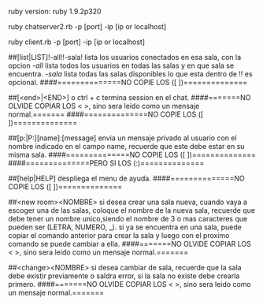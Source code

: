 ruby version: ruby 1.9.2p320

ruby chatserver2.rb -p [port] -ip [ip or localhost]

ruby client.rb -p [port] -ip [ip or localhost]

##[list|LIST]!-all!!-sala!
lista los usuarios conectados en esa sala, con la opcion
_-all_
	lista todos los usuarios en todas las salas y en que
	sala se encuentra.
_-sala_ 
	lista todas las salas disponibles
lo que esta dentro de !! es opcional.
####==============NO COPIE LOS ([ ])==============

##[\<end\>|\<END\>] o ctrl + c
termina session en el chat. 
####=======NO OLVIDE COPIAR LOS < >, sino sera leido como un mensaje normal.=======
####==============NO COPIE LOS ([ ])==============

##[p:|P:][name]:[message]
envia un mensaje privado al usuario con el nombre indicado
en el campo name, recuerde que este debe estar en su misma
sala.
####==============NO COPIE LOS ([ ])==============
####==============PERO SI LOS (:)==============

##[help|HELP]
despliega el menu de ayuda.
####==============NO COPIE LOS ([ ])==============

##\<new room\>\<NOMBRE\>
si desea crear una sala nueva, cuando vaya a escoger
una de las salas, coloque el nombre de la nueva sala,
recuerde que debe tener un nombre unico,siendo el
nombre de 3 o mas caracteres que pueden ser (LETRA, NUMERO, _).
si ya se encuentra en una sala, puede copiar el comando anterior
para crear la sala y luego con el proximo comando se puede cambiar
a ella.
####=======NO OLVIDE COPIAR LOS < >, sino sera leido como un mensaje normal.=======

##\<change\>\<NOMBRE\>
si desea cambiar de sala, recuerde que la sala debe existir
previamente o saldra error, si la sala no existe debe
crearla primero.
####=======NO OLVIDE COPIAR LOS < >, sino sera leido como un mensaje normal.=======